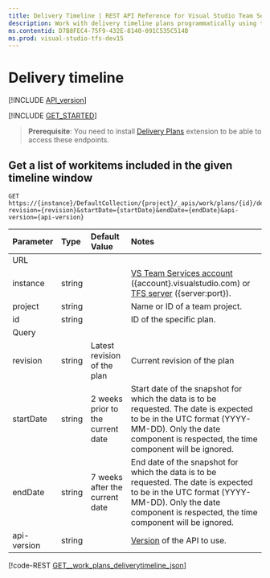 ```yaml
---
title: Delivery Timeline | REST API Reference for Visual Studio Team Services and Team Foundation Server
description: Work with delivery timeline plans programmatically using the REST APIs for Visual Studio Team Services and Team Foundation Server. 
ms.contentid: D7B8FEC4-75F9-432E-8140-091C535C514B
ms.prod: visual-studio-tfs-dev15
---
```


# Delivery timeline
[!INCLUDE [API_version](../_data/version3-preview1.md)]

[!INCLUDE [GET_STARTED](../_data/get-started.md)]

> **Prerequisite**: You need to install [Delivery Plans](https://marketplace.visualstudio.com/items?itemName=ms.vss-plans) extension to be able to access these endpoints.

## Get a list of workitems included in the given timeline window

```httprequest
GET https://{instance}/DefaultCollection/{project}/_apis/work/plans/{id}/deliverytimeline?revision={revision}&startDate={startDate}&endDate={endDate}&api-version={api-version}
```

| Parameter | Type    |Default Value | Notes	
|:----------|:--------|:------------ |:------------------------------
| URL
| instance  | string  | | [VS Team Services account](/integrate/get-started/rest/basics.md#vs-team-services) ({account}.visualstudio.com) or [TFS server](/integrate/get-started/rest/basics.md#tfs) ({server:port}).
| project   | string  | | Name or ID of a team project.
| id        | string  | | ID of the specific plan.
| Query
| revision  | string  | Latest revision of the plan | Current revision of the plan
| startDate | string  | 2 weeks prior to the current date | Start date of the snapshot for which the data is to be requested. The date is expected to be in the UTC format (YYYY-MM-DD). Only the date component is respected, the time component will be ignored.
| endDate   | string  | 7 weeks after the current date | End date of the snapshot for which the data is to be requested. The date is expected to be in the UTC format (YYYY-MM-DD). Only the date component is respected, the time component will be ignored.
| api-version | string  | | [Version](../../get-started/rest/basics.md#versions) of the API to use.


[!code-REST [GET__work_plans_deliverytimeline_json](./_data/GET__work_plans_deliverytimeline_.json)]
